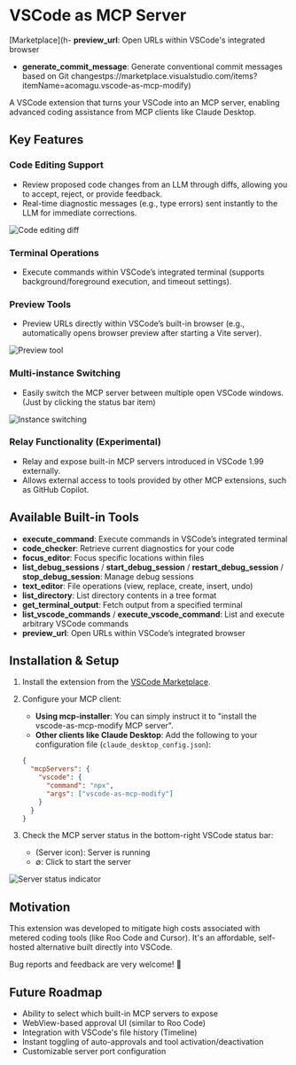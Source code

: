 # VSCode as MCP Server

[Marketplace](h- **preview_url**: Open URLs within VSCode's integrated browser
- **generate_commit_message**: Generate conventional commit messages based on Git changestps://marketplace.visualstudio.com/items?itemName=acomagu.vscode-as-mcp-modify)

A VSCode extension that turns your VSCode into an MCP server, enabling advanced coding assistance from MCP clients like Claude Desktop.

## Key Features

### Code Editing Support
- Review proposed code changes from an LLM through diffs, allowing you to accept, reject, or provide feedback.
- Real-time diagnostic messages (e.g., type errors) sent instantly to the LLM for immediate corrections.

![Code editing diff](https://storage.googleapis.com/zenn-user-upload/778b7e9ad8c4-20250407.gif)

### Terminal Operations
- Execute commands within VSCode’s integrated terminal (supports background/foreground execution, and timeout settings).

### Preview Tools
- Preview URLs directly within VSCode’s built-in browser (e.g., automatically opens browser preview after starting a Vite server).

![Preview tool](https://storage.googleapis.com/zenn-user-upload/8968c9ad3920-20250407.gif)

### Multi-instance Switching
- Easily switch the MCP server between multiple open VSCode windows.(Just by clicking the status bar item)

![Instance switching](https://storage.googleapis.com/zenn-user-upload/0a2bc2bee634-20250407.gif)

### Relay Functionality (Experimental)
- Relay and expose built-in MCP servers introduced in VSCode 1.99 externally.
- Allows external access to tools provided by other MCP extensions, such as GitHub Copilot.

## Available Built-in Tools

- **execute_command**: Execute commands in VSCode’s integrated terminal
- **code_checker**: Retrieve current diagnostics for your code
- **focus_editor**: Focus specific locations within files
- **list_debug_sessions** / **start_debug_session** / **restart_debug_session** / **stop_debug_session**: Manage debug sessions
- **text_editor**: File operations (view, replace, create, insert, undo)
- **list_directory**: List directory contents in a tree format
- **get_terminal_output**: Fetch output from a specified terminal
- **list_vscode_commands** / **execute_vscode_command**: List and execute arbitrary VSCode commands
- **preview_url**: Open URLs within VSCode’s integrated browser

## Installation & Setup

1. Install the extension from the [VSCode Marketplace](https://marketplace.visualstudio.com/items?itemName=acomagu.vscode-as-mcp-modify).

2. Configure your MCP client:

    - **Using mcp-installer**: You can simply instruct it to "install the vscode-as-mcp-modify MCP server".
    - **Other clients like Claude Desktop**: Add the following to your configuration file (`claude_desktop_config.json`):

    ```json
    {
      "mcpServers": {
        "vscode": {
          "command": "npx",
          "args": ["vscode-as-mcp-modify"]
        }
      }
    }
    ```

3. Check the MCP server status in the bottom-right VSCode status bar:

    - (Server icon): Server is running
    - ∅: Click to start the server

![Server status indicator](https://storage.googleapis.com/zenn-user-upload/321704116d4a-20250408.png)

## Motivation

This extension was developed to mitigate high costs associated with metered coding tools (like Roo Code and Cursor). It's an affordable, self-hosted alternative built directly into VSCode.

Bug reports and feedback are very welcome! 🙇

## Future Roadmap

- Ability to select which built-in MCP servers to expose
- WebView-based approval UI (similar to Roo Code)
- Integration with VSCode's file history (Timeline)
- Instant toggling of auto-approvals and tool activation/deactivation
- Customizable server port configuration
